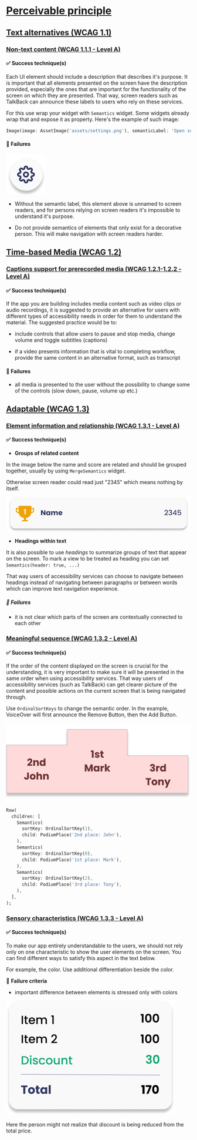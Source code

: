 # [Perceivable principle](../../principles/perceivable_principle.md#perceivable-principle)

## [Text alternatives (WCAG 1.1)](../../principles/perceivable_principle.md#text-alternatives-wcag-11)

### [Non-text content (WCAG 1.1.1 - Level A)](../../principles/perceivable_principle.md#non-text-content-wcag-111---level-a)

#### ✅ Success technique(s)

Each UI element should include a description that describes it's purpose. It is important that all elements presented on the screen have the description provided, especially the ones that are important for the functionality of the screen on which they are presented. That way, screen readers such as TalkBack can announce these labels to users who rely on these services.

For this use wrap your widget with `Semantics` widget. Some widgets already wrap that and expose it as property. Here's the example of such image:

```dart
Image(image: AssetImage('assets/settings.png'), semanticLabel: 'Open settings')
```

#### 🚫 Failures

![](/resources/images/settings_icon.png)

- Without the semantic label, this element above is unnamed to screen readers, and for persons relying on screen readers it's impossible to understand it's purpose.

- Do not provide semantics of elements that only exist for a decorative person. This will make navigation with screen readers harder.

## [Time-based Media (WCAG 1.2)](../../principles/perceivable_principle.md#time-based-media-wcag-12)

### [Captions support for prerecorded media (WCAG 1.2.1-1.2.2 - Level A)](../../principles/perceivable_principle.md#captions-support-for-prerecorded-media-wcag-121-122---level-a)

#### ✅ Success technique(s)

If the app you are building includes media content such as video clips or audio recordings, it is suggested to provide an alternative for users with different types of accessibility needs in order for them to understand the material. The suggested practice would be to:

- include controls that allow users to pause and stop media, change volume and toggle subtitles (captions)

- if a video presents information that is vital to completing workflow, provide the same content in an alternative format, such as transcript

#### 🚫 Failures

- all media is presented to the user without the possibility to change some of the controls (slow down, pause, volume up etc.)

## [Adaptable (WCAG 1.3)](../../principles/perceivable_principle.md#adaptable-wcag-13)

### [Element information and relationship (WCAG 1.3.1 - Level A)](../../principles/perceivable_principle.md#element-information-and-relationship-wcag-131---level-a)

#### ✅ Success technique(s)

- **Groups of related content**

In the image below the name and score are related and should be grouped together, usually by using `MergeSemantics` widget.

Otherwise screen reader could read just "2345" which means nothing by itself.

![](/resources/images/score_row.png)

- **Headings within text**

It is also possible to use _headings_ to summarize groups of text that appear on the screen. To mark a view to be treated as heading you can set `Semantics(header: true, ...)` 

That way users of accessibility services can choose to navigate between headings instead of navigating between paragraphs or between words which can improve text navigation experience.

##### 🚫 Failures

- it is not clear which parts of the screen are contextually connected to each other

### [Meaningful sequence (WCAG 1.3.2 - Level A)](../../principles/perceivable_principle.md#meaningful-sequence-wcag-132---level-a)

#### ✅ Success technique(s)

If the order of the content displayed on the screen is crucial for the understanding, it is very important to make sure it will be presented in the same order when using accessibility services. That way users of accessibility services (such as TalkBack) can get clearer picture of the content and possible actions on the current screen that is being navigated through.

Use `OrdinalSortKeys` to change the semantic order. In the example, VoiceOver will first announce the Remove Button, then the Add Button.


![](/resources/images/podium.png)

```dart
Row(
  children: [
    Semantics(
      sortKey: OrdinalSortKey(1),
      child: PodiumPlace('2nd place: John'),
    ),
    Semantics(
      sortKey: OrdinalSortKey(0),
      child: PodiumPlace('1st place: Mark'),
    ),
    Semantics(
      sortKey: OrdinalSortKey(2),
      child: PodiumPlace('3rd place: Tony'),
    ),
  ],
);
```

### [Sensory characteristics (WCAG 1.3.3 - Level A)](../../principles/perceivable_principle.md#sensory-characteristics-wcag-133---level-a)

#### ✅ Success technique(s)

To make our app entirely understandable to the users, we should not rely only on one characteristic to show the user elements on the screen. You can find different ways to satisfy this aspect in the text below.

For example, the color. Use additional differentiation beside the color.

:no_entry_sign: **Failure criteria**

- important difference between elements is stressed only with colors

![](/resources/images/bill.png)

Here the person might not realize that discount is being reduced from the total price.

